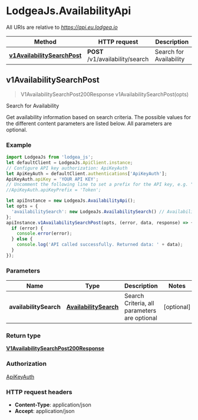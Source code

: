 # LodgeaJs.AvailabilityApi

All URIs are relative to *https://api.eu.lodgea.io*

Method | HTTP request | Description
------------- | ------------- | -------------
[**v1AvailabilitySearchPost**](AvailabilityApi.md#v1AvailabilitySearchPost) | **POST** /v1/availability/search | Search for Availability



## v1AvailabilitySearchPost

> V1AvailabilitySearchPost200Response v1AvailabilitySearchPost(opts)

Search for Availability

Get availability information based on search criteria. The possible values for the different content parameters are listed below. All parameters are optional.

### Example

```javascript
import LodgeaJs from 'lodgea_js';
let defaultClient = LodgeaJs.ApiClient.instance;
// Configure API key authorization: ApiKeyAuth
let ApiKeyAuth = defaultClient.authentications['ApiKeyAuth'];
ApiKeyAuth.apiKey = 'YOUR API KEY';
// Uncomment the following line to set a prefix for the API key, e.g. "Token" (defaults to null)
//ApiKeyAuth.apiKeyPrefix = 'Token';

let apiInstance = new LodgeaJs.AvailabilityApi();
let opts = {
  'availabilitySearch': new LodgeaJs.AvailabilitySearch() // AvailabilitySearch | Search Criteria, all parameters are optional
};
apiInstance.v1AvailabilitySearchPost(opts, (error, data, response) => {
  if (error) {
    console.error(error);
  } else {
    console.log('API called successfully. Returned data: ' + data);
  }
});
```

### Parameters


Name | Type | Description  | Notes
------------- | ------------- | ------------- | -------------
 **availabilitySearch** | [**AvailabilitySearch**](AvailabilitySearch.md)| Search Criteria, all parameters are optional | [optional] 

### Return type

[**V1AvailabilitySearchPost200Response**](V1AvailabilitySearchPost200Response.md)

### Authorization

[ApiKeyAuth](../README.md#ApiKeyAuth)

### HTTP request headers

- **Content-Type**: application/json
- **Accept**: application/json


